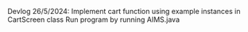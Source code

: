 Devlog 26/5/2024:
  Implement cart function using example instances in CartScreen class
  Run program by running AIMS.java
